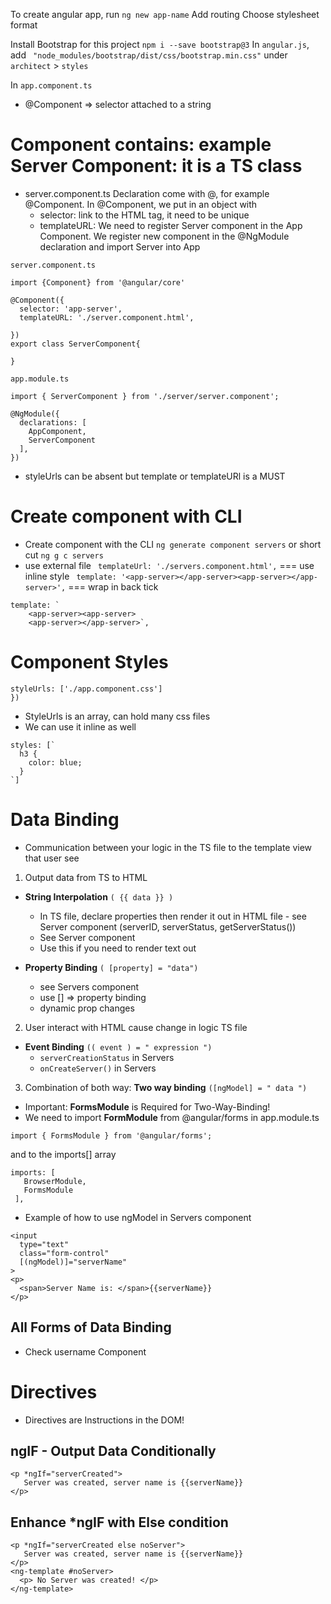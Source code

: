 To create angular app, run `ng new app-name`
Add routing
Choose stylesheet format

Install Bootstrap for this project `npm i --save bootstrap@3`
In `angular.js`, add ` "node_modules/bootstrap/dist/css/bootstrap.min.css"` under `architect` > `styles`

In ```app.component.ts```
- @Component => selector attached to a string

# Component contains: example Server Component: it is a TS class
- server.component.ts
Declaration come with @, for example @Component.
In @Component, we put in an object with
    - selector: link to the HTML tag, it need to be unique
    - templateURL: 
We need to register Server component in the App Component. We register new component in the @NgModule declaration and import Server into App
``` 
server.component.ts

import {Component} from '@angular/core'

@Component({
  selector: 'app-server',
  templateURL: './server.component.html',

})
export class ServerComponent{
  
}
```
```
app.module.ts

import { ServerComponent } from './server/server.component';

@NgModule({
  declarations: [
    AppComponent,
    ServerComponent
  ],
})
```

- styleUrls can be absent but template or templateURl is a MUST

# Create component with CLI

- Create component with the CLI `ng generate component servers` or short cut `ng g c servers`
- use external file ` templateUrl: './servers.component.html',` 
===  use inline style ` template: '<app-server></app-server><app-server></app-server>',` 
=== wrap in back tick
```
template: `
    <app-server><app-server>
    <app-server></app-server>`,

```

# Component Styles
```
styleUrls: ['./app.component.css']
})
``` 
- StyleUrls is an array, can hold many css files
- We can use it inline as well
```
styles: [`
  h3 {
    color: blue;
  }
`]
```

# Data Binding
- Communication between your logic in the TS file to the template view that user see

1. Output data from TS to HTML
  - **String Interpolation** `( {{ data }} )`
    - In TS file, declare properties then render it out in HTML file - see Server component (serverID, serverStatus, getServerStatus())
    - See Server component
    - Use this if you need to render text out

  - **Property Binding** `( [property] = "data")`
    - see Servers component
    - use [] => property binding
    - dynamic prop changes

2. User interact with HTML cause change in logic TS file
  - **Event Binding** `(( event ) = " expression ")`
    - `serverCreationStatus` in Servers
    - `onCreateServer()` in Servers 

3. Combination of both way: **Two way binding** `([ngModel] = " data ")`
- Important: **FormsModule** is Required for Two-Way-Binding!
- We need to import **FormModule** from @angular/forms in app.module.ts
```
import { FormsModule } from '@angular/forms'; 
```
and to the imports[] array
 ```
 imports: [
    BrowserModule,
    FormsModule
  ],
```
- Example of how to use ngModel in Servers component
```
<input
  type="text"
  class="form-control"
  [(ngModel)]="serverName"
>
<p>
  <span>Server Name is: </span>{{serverName}}
</p>
```

## All Forms of Data Binding
- Check username Component 

# Directives
- Directives are Instructions in the DOM!

## ngIF - Output Data Conditionally 
```
<p *ngIf="serverCreated">
   Server was created, server name is {{serverName}}
</p>
```

## Enhance *ngIF with Else condition
```
<p *ngIf="serverCreated else noServer">
   Server was created, server name is {{serverName}}
</p>
<ng-template #noServer>
  <p> No Server was created! </p>
</ng-template>
```

